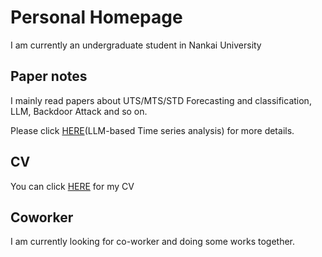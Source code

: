 # Personal Homepage
I am currently an undergraduate student in Nankai University

## Paper notes
I mainly read papers about UTS/MTS/STD Forecasting and classification, LLM, Backdoor Attack and so on.

Please click [HERE](./Paper-Note/model4ts.md)(LLM-based Time series analysis) for more details.

## CV
You can click [HERE]() for my CV

## Coworker
I am currently looking for co-worker and doing some works together.

